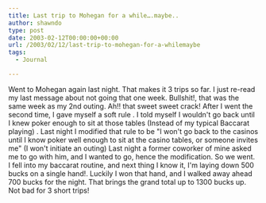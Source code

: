 ```yaml
---
title: Last trip to Mohegan for a while….maybe..
author: shawndo
type: post
date: 2003-02-12T00:00:00+00:00
url: /2003/02/12/last-trip-to-mohegan-for-a-whilemaybe
tags:
  - Journal

---
```

Went to Mohegan again last night. That makes it 3 trips so far. I just re-read my last message about not going that one week. Bullshit!, that was the same week as my 2nd outing. Ah!! that sweet sweet crack! After I went the second time, I gave myself a soft rule . I told myself I wouldn't go back until I knew poker enough to sit at those tables (Instead of my typical Baccarat playing) . Last night I modified that rule to be "I won't go back to the casinos until I know poker well enough to sit at the casino tables, or someone invites me" (I won't initiate an outing) Last night a former coworker of mine asked me to go with him, and I wanted to go, hence the modification. So we went. I fell into my baccarat routine, and next thing I know it, I'm laying down 500 bucks on a single hand!. Luckily I won that hand, and I walked away ahead 700 bucks for the night. That brings the grand total up to 1300 bucks up. Not bad for 3 short trips!